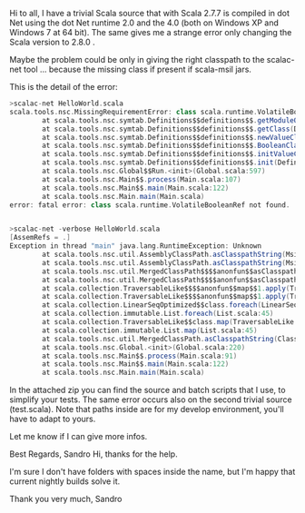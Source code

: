 Hi to all,
I have a trivial Scala source that with Scala 2.7.7 is compiled in dot Net using the dot Net runtime 2.0 and the 4.0 (both on Windows XP and Windows 7 at 64 bit). The same gives me a strange error only changing the Scala version to 2.8.0 .

Maybe the problem could be only in giving the right classpath to the scalac-net tool ... because the missing class if present if scala-msil jars.

This is the detail of the error:

```scala
>scalac-net HelloWorld.scala
scala.tools.nsc.MissingRequirementError: class scala.runtime.VolatileBooleanRef not found.
        at scala.tools.nsc.symtab.Definitions$$definitions$$.getModuleOrClass(Definitions.scala:513)
        at scala.tools.nsc.symtab.Definitions$$definitions$$.getClass(Definitions.scala:471)
        at scala.tools.nsc.symtab.Definitions$$definitions$$.newValueClass(Definitions.scala:620)
        at scala.tools.nsc.symtab.Definitions$$definitions$$.BooleanClass(Definitions.scala:92)
        at scala.tools.nsc.symtab.Definitions$$definitions$$.initValueClasses(Definitions.scala:643)
        at scala.tools.nsc.symtab.Definitions$$definitions$$.init(Definitions.scala:787)
        at scala.tools.nsc.Global$$Run.<init>(Global.scala:597)
        at scala.tools.nsc.Main$$.process(Main.scala:107)
        at scala.tools.nsc.Main$$.main(Main.scala:122)
        at scala.tools.nsc.Main.main(Main.scala)
error: fatal error: class scala.runtime.VolatileBooleanRef not found.


>scalac-net -verbose HelloWorld.scala
[AssemRefs = .]
Exception in thread "main" java.lang.RuntimeException: Unknown
        at scala.tools.nsc.util.AssemblyClassPath.asClasspathString(MsilClassPath.scala:115)
        at scala.tools.nsc.util.AssemblyClassPath.asClasspathString(MsilClassPath.scala:108)
        at scala.tools.nsc.util.MergedClassPath$$$$anonfun$$asClasspathString$$1.apply(ClassPath.scala:338)
        at scala.tools.nsc.util.MergedClassPath$$$$anonfun$$asClasspathString$$1.apply(ClassPath.scala:338)
        at scala.collection.TraversableLike$$$$anonfun$$map$$1.apply(TraversableLike.scala:206)
        at scala.collection.TraversableLike$$$$anonfun$$map$$1.apply(TraversableLike.scala:206)
        at scala.collection.LinearSeqOptimized$$class.foreach(LinearSeqOptimized.scala:61)
        at scala.collection.immutable.List.foreach(List.scala:45)
        at scala.collection.TraversableLike$$class.map(TraversableLike.scala:206)
        at scala.collection.immutable.List.map(List.scala:45)
        at scala.tools.nsc.util.MergedClassPath.asClasspathString(ClassPath.scala:338)
        at scala.tools.nsc.Global.<init>(Global.scala:220)
        at scala.tools.nsc.Main$$.process(Main.scala:91)
        at scala.tools.nsc.Main$$.main(Main.scala:122)
        at scala.tools.nsc.Main.main(Main.scala)

```


In the attached zip you can find the source and batch scripts that I use, to simplify your tests. The same error occurs also on the second trivial source (test.scala).
Note that paths inside are for my develop environment, you'll have to adapt to yours.


Let me know if I can give more infos.

Best Regards,
Sandro
Hi, thanks for the help.

I'm sure I don't have folders with spaces inside the name, 
but I'm happy that current nightly builds solve it.

Thank you very much,
Sandro
